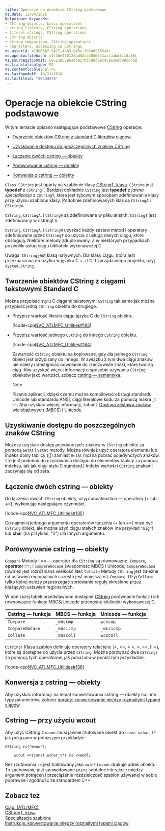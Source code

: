 ```yaml
---
title: Operacje na obiekcie CString podstawowe
ms.date: 11/04/2016
helpviewer_keywords:
- CString objects, basic operations
- string literals, CString operations
- literal strings, CString operations
- CString objects
- string comparison, CString operations
- characters, accessing in CStrings
ms.assetid: 41db66b2-9427-4bb3-845a-9b6869159a6c
ms.openlocfilehash: d1f16e470123bd52cb2656541aafaabdfc16af8c
ms.sourcegitcommit: 6052185696adca270bc9bdbec45a626dd89cdcdd
ms.translationtype: MT
ms.contentlocale: pl-PL
ms.lasthandoff: 10/31/2018
ms.locfileid: "50434078"
---
```

# <a name="basic-cstring-operations"></a>Operacje na obiekcie CString podstawowe

W tym temacie opisano następujące podstawowe [CString](../atl-mfc-shared/reference/cstringt-class.md) operacje:

- [Tworzenie obiektów CString z standard C literałów ciągów.](#_core_creating_cstring_objects_from_standard_c_literal_strings)

- [Uzyskiwanie dostępu do poszczególnych znaków CString](#_core_accessing_individual_characters_in_a_cstring)

- [Łączenie dwóch cstring — obiekty](#_core_concatenating_two_cstring_objects)

- [Porównywanie cstring — obiekty](#_core_comparing_cstring_objects)

- [Konwersja z cstring — obiekty](#_core_converting_cstring_objects)

`Class CString` jest oparty na szablonie klasy [CStringT, klasa](../atl-mfc-shared/reference/cstringt-class.md). `CString` jest **typedef** z `CStringT`. Bardziej dokładnie `CString` jest **typedef** z *jawna specjalizacja* z `CStringT`, która jest typowym sposobem zdefiniowania klasy przy użyciu szablonu klasy. Podobnie zdefiniowanych klas są `CStringA` i `CStringW`.

`CString`, `CStringA`, i `CStringW` są zdefiniowane w pliku atlstr.h. `CStringT` jest zdefiniowany w cstringt.h.

`CString`, `CStringA`, i `CStringW` uzyskać każdy zestaw metod i operatory zdefiniowane przez `CStringT` do użycia z usługą danych ciągu, które obsługują. Niektóre metody zduplikowany, a w niektórych przypadkach pozwoliło usług ciągu biblioteki wykonawczej C.

Uwaga: `CString` jest klasą natywnych. Dla klasy ciągu, która jest przeznaczona do użytku w języku C + +/ CLI zarządzanego projektu, użyj `System.String`.

##  <a name="_core_creating_cstring_objects_from_standard_c_literal_strings"></a> Tworzenie obiektów CString z ciągami tekstowymi Standard C

Można przypisać stylu C ciągami tekstowymi `CString` tak samo jak można przypisać jedną `CString` obiektu do drugiego.

- Przypisz wartość literału ciągu języka C do `CString` obiektu.

   [!code-cpp[NVC_ATLMFC_Utilities#183](../atl-mfc-shared/codesnippet/cpp/basic-cstring-operations_1.cpp)]

- Przypisz wartość jednego `CString` do innego `CString` obiektu.

   [!code-cpp[NVC_ATLMFC_Utilities#184](../atl-mfc-shared/codesnippet/cpp/basic-cstring-operations_2.cpp)]

   Zawartość `CString` obiektu są kopiowane, gdy dla jednego `CString` obiekt jest przypisany do innego. W związku z tym dwa ciągi znaków, nie należy udostępniać odwołanie do rzeczywiste znaki, które tworzą ciąg. Aby uzyskać więcej informacji o sposobie używania `CString` obiektów jako wartości, zobacz [cstring — semantyka](../atl-mfc-shared/cstring-semantics.md).

   > [!NOTE]
   > Pisanie aplikacji, dzięki czemu można kompilować obsługi standardu Unicode lub standardu ANSI, ciągi literałowe kodu za pomocą makra _t —. Aby uzyskać więcej informacji, zobacz [Obsługa zestawu znaków wielobajtowych (MBCS) i Unicode](../atl-mfc-shared/unicode-and-multibyte-character-set-mbcs-support.md).

##  <a name="_core_accessing_individual_characters_in_a_cstring"></a> Uzyskiwanie dostępu do poszczególnych znaków CString

Możesz uzyskać dostęp pojedynczych znaków w `CString` obiektu za pomocą `GetAt` i `SetAt` metody. Można również użyć operatora elementu lub indeks dolny tablicy ([]) zamiast `GetAt` można pobrać pojedynczych znaków. (To jest podobny do uzyskiwania dostępu do elementów tablicy za pomocą indeksu, tak jak ciągi stylu C standard.) Indeks wartości `CString` znakami zaczynają się od zera.

##  <a name="_core_concatenating_two_cstring_objects"></a> Łączenie dwóch cstring — obiekty

Do łączenia dwóch `CString` obiekty, użyj concatenation — operatory (+ lub +=), wykonując następujące czynności.

[!code-cpp[NVC_ATLMFC_Utilities#185](../atl-mfc-shared/codesnippet/cpp/basic-cstring-operations_3.cpp)]

Co najmniej jednego argumentu operatorów łączenia (+ lub +=) musi być `CString` obiekt, ale można użyć ciągu stałych znaków (na przykład `"big"`) lub **char** (na przykład, "x") dla innych argumentu.

##  <a name="_core_comparing_cstring_objects"></a> Porównywanie cstring — obiekty

`Compare` Metody i == — operator dla `CString` są równoważne. `Compare`, **operator ==**, i `CompareNoCase` świadomość MBCS i Unicode; `CompareNoCase` również jest rozróżniana wielkość liter. `Collate` Metody `CString` jest zależne od ustawień regionalnych i często jest mniejsza niż `Compare`. Użyj `Collate` tylko której należy przestrzegać sortowanie reguły określone przez bieżących ustawień regionalnych.

W poniższej tabeli przedstawiono dostępne [CString](../atl-mfc-shared/reference/cstringt-class.md) porównanie funkcji i ich równoważne funkcje MBCS/Unicode przenośne biblioteki wykonawczej C.

|Cstring — funkcja|MBCS — funkcja|Unicode — funkcja|
|----------------------|-------------------|----------------------|
|`Compare`|`_mbscmp`|`wcscmp`|
|`CompareNoCase`|`_mbsicmp`|`_wcsicmp`|
|`Collate`|`_mbscoll`|`wcscoll`|

`CStringT` Klasa szablon definiuje operatory relacyjne (<, \<=, > =, >, ==, i! =), które są dostępne do użycia przez `CString`. Można porównać dwa `CStrings` za pomocą tych operatorów, jak pokazano w poniższym przykładzie.

[!code-cpp[NVC_ATLMFC_Utilities#186](../atl-mfc-shared/codesnippet/cpp/basic-cstring-operations_4.cpp)]

##  <a name="_core_converting_cstring_objects"></a> Konwersja z cstring — obiekty

Aby uzyskać informacji na temat konwertowania cstring — obiekty na inne typy parametrów, zobacz [porady: konwertowanie między rozmaitymi typami ciągów](../text/how-to-convert-between-various-string-types.md).

## <a name="using-cstring-with-wcout"></a>Cstring — przy użyciu wcout

Aby użyć CString z `wcout` musi jawnie rzutowane obiekt do `const wchar_t*` jak pokazano w poniższym przykładzie:

```
CString cs("meow");

    wcout <<(const wchar_t*) cs <<endl;

```

Bez rzutowania `cs` jest traktowany jako `void*` i `wcout` drukuje adres obiektu. To zachowanie jest spowodowane przez subtelne interakcje między argument potrąceń i przeciążenie rozdzielczość szablon używanej w sobie poprawne i zgodność ze standardem C++.

## <a name="see-also"></a>Zobacz też

[Ciągi (ATL/MFC)](../atl-mfc-shared/strings-atl-mfc.md)<br/>
[CStringT, klasa](../atl-mfc-shared/reference/cstringt-class.md)<br/>
[Specjalizacja szablonu](../cpp/template-specialization-cpp.md)<br/>
[Instrukcje: konwertowanie między rozmaitymi typami ciągów](../text/how-to-convert-between-various-string-types.md)

